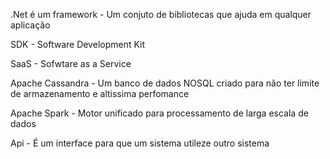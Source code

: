 .Net é um framework - Um conjuto de bibliotecas que ajuda em qualquer aplicação

SDK - Software Development Kit

SaaS - Sofwtare as a Service

Apache Cassandra - Um banco de dados NOSQL criado para não ter limite de armazenamento e altissima perfomance

Apache Spark - Motor unificado para processamento de larga escala de dados

Api - É um interface para que um sistema utileze outro sistema